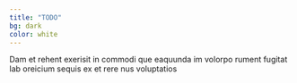 ```yaml
---
title: "TODO"
bg: dark
color: white
---
```


<p class="nosto">
Dam et rehent exerisit in commodi que
eaquunda im volorpo rument fugitat lab
oreicium sequis ex et rere nus voluptatios
</p>
